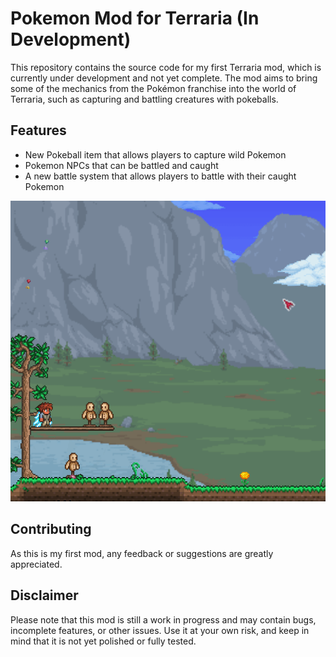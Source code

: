 # Pokemon Mod for Terraria (In Development)

This repository contains the source code for my first Terraria mod, which is currently under development and not yet complete. The mod aims to bring some of the mechanics from the Pokémon franchise into the world of Terraria, such as capturing and battling creatures with pokeballs.

## Features

- New Pokeball item that allows players to capture wild Pokemon
- Pokemon NPCs that can be battled and caught
- A new battle system that allows players to battle with their caught Pokemon

![Pokeball](demoThrowPoke.gif)

## Contributing

As this is my first mod, any feedback or suggestions are greatly appreciated. 

## Disclaimer

Please note that this mod is still a work in progress and may contain bugs, incomplete features, or other issues. Use it at your own risk, and keep in mind that it is not yet polished or fully tested.
